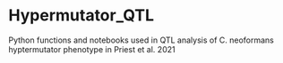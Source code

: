 # Hypermutator_QTL

Python functions and notebooks used in QTL analysis of C. neoformans hyptermutator phenotype in Priest et al. 2021
